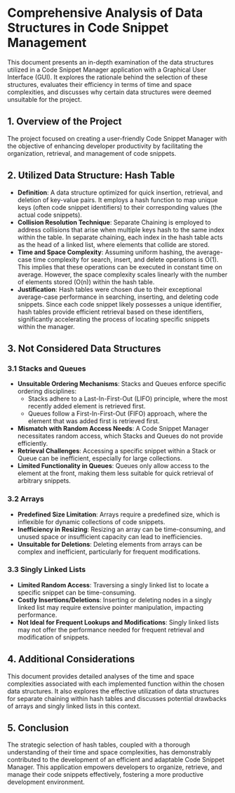 # Comprehensive Analysis of Data Structures in Code Snippet Management

This document presents an in-depth examination of the data structures utilized in a Code Snippet Manager application with a Graphical User Interface (GUI). It explores the rationale behind the selection of these structures, evaluates their efficiency in terms of time and space complexities, and discusses why certain data structures were deemed unsuitable for the project.

## 1. Overview of the Project
The project focused on creating a user-friendly Code Snippet Manager with the objective of enhancing developer productivity by facilitating the organization, retrieval, and management of code snippets.

## 2. Utilized Data Structure: Hash Table
- **Definition**: A data structure optimized for quick insertion, retrieval, and deletion of key-value pairs. It employs a hash function to map unique keys (often code snippet identifiers) to their corresponding values (the actual code snippets).
- **Collision Resolution Technique**: Separate Chaining is employed to address collisions that arise when multiple keys hash to the same index within the table. In separate chaining, each index in the hash table acts as the head of a linked list, where elements that collide are stored.
- **Time and Space Complexity**: Assuming uniform hashing, the average-case time complexity for search, insert, and delete operations is O(1). This implies that these operations can be executed in constant time on average. However, the space complexity scales linearly with the number of elements stored (O(n)) within the hash table.
- **Justification**: Hash tables were chosen due to their exceptional average-case performance in searching, inserting, and deleting code snippets. Since each code snippet likely possesses a unique identifier, hash tables provide efficient retrieval based on these identifiers, significantly accelerating the process of locating specific snippets within the manager.

## 3. Not Considered Data Structures
### 3.1 Stacks and Queues
- **Unsuitable Ordering Mechanisms**: Stacks and Queues enforce specific ordering disciplines:
  - Stacks adhere to a Last-In-First-Out (LIFO) principle, where the most recently added element is retrieved first.
  - Queues follow a First-In-First-Out (FIFO) approach, where the element that was added first is retrieved first.
- **Mismatch with Random Access Needs**: A Code Snippet Manager necessitates random access, which Stacks and Queues do not provide efficiently.
- **Retrieval Challenges**: Accessing a specific snippet within a Stack or Queue can be inefficient, especially for large collections.
- **Limited Functionality in Queues**: Queues only allow access to the element at the front, making them less suitable for quick retrieval of arbitrary snippets.

### 3.2 Arrays
- **Predefined Size Limitation**: Arrays require a predefined size, which is inflexible for dynamic collections of code snippets.
- **Inefficiency in Resizing**: Resizing an array can be time-consuming, and unused space or insufficient capacity can lead to inefficiencies.
- **Unsuitable for Deletions**: Deleting elements from arrays can be complex and inefficient, particularly for frequent modifications.

### 3.3 Singly Linked Lists
- **Limited Random Access**: Traversing a singly linked list to locate a specific snippet can be time-consuming.
- **Costly Insertions/Deletions**: Inserting or deleting nodes in a singly linked list may require extensive pointer manipulation, impacting performance.
- **Not Ideal for Frequent Lookups and Modifications**: Singly linked lists may not offer the performance needed for frequent retrieval and modification of snippets.

## 4. Additional Considerations
This document provides detailed analyses of the time and space complexities associated with each implemented function within the chosen data structures. It also explores the effective utilization of data structures for separate chaining within hash tables and discusses potential drawbacks of arrays and singly linked lists in this context.

## 5. Conclusion
The strategic selection of hash tables, coupled with a thorough understanding of their time and space complexities, has demonstrably contributed to the development of an efficient and adaptable Code Snippet Manager. This application empowers developers to organize, retrieve, and manage their code snippets effectively, fostering a more productive development environment.
